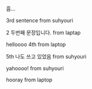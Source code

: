 흠...

3rd sentence from suhyouri 

2 두번째 문장입니다. from laptap

helloooo 4th from laptop 

5th 나도 쓰고 있었음 from suhyouri 

yahoooo! from suhyouri 

hooray from laptop 